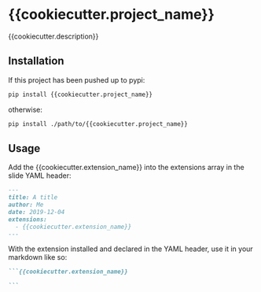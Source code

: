 # {{cookiecutter.project_name}}

{{cookiecutter.description}}

## Installation

If this project has been pushed up to pypi:

```bash
pip install {{cookiecutter.project_name}}
```

otherwise:

```bash
pip install ./path/to/{{cookiecutter.project_name}}
```

## Usage

Add the {{cookiecutter.extension_name}} into the extensions array in the
slide YAML header:

```markdown
---
title: A title
author: Me
date: 2019-12-04
extensions:
  - {{cookiecutter.extension_name}}
---
```

With the extension installed and declared in the YAML header, use it in your
markdown like so:

~~~markdown
```{{cookiecutter.extension_name}}

```
~~~
